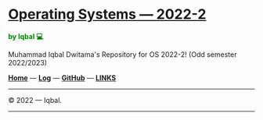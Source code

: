 # [Operating Systems — 2022-2](https://iqbaldwitama.github.io/os222/)
<span style="color:GREEN; font-weight:bold;">by Iqbal 💻</span>

Muhammad Iqbal Dwitama's Repository for OS 2022-2! (Odd semester 2022/2023)

**[Home](https://iqbaldwitama.github.io/os222/)** — **[Log](https://iqbaldwitama.github.io/os222/TXT/mylog.txt)** — **[GitHub](https://github.com/iqbaldwitama/)** — **[LINKS](https://iqbaldwitama.github.io/os222/LINKS/links.md)**

---

© 2022 — Iqbal.

---
